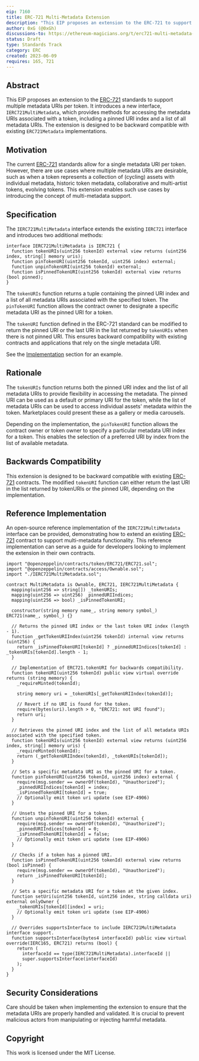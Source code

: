 ```yaml
---
eip: 7160
title: ERC-721 Multi-Metadata Extension
description: "This EIP proposes an extension to the ERC-721 to support multiple metadata URIs per token."
author: 0xG (@0xGh)
discussions-to: https://ethereum-magicians.org/t/erc721-multi-metadata-extension/14629
status: Draft
type: Standards Track
category: ERC
created: 2023-06-09
requires: 165, 721
---
```


## Abstract

This EIP proposes an extension to the [ERC-721](./eip-721.md) standards to support multiple metadata URIs per token. It introduces a new interface, `IERC721MultiMetadata`, which provides methods for accessing the metadata URIs associated with a token, including a pinned URI index and a list of all metadata URIs. The extension is designed to be backward compatible with existing `ERC721Metadata` implementations.

## Motivation

The current [ERC-721](./eip-721.md) standards allow for a single metadata URI per token. However, there are use cases where multiple metadata URIs are desirable, such as when a token represents a collection of (cycling) assets with individual metadata, historic token metadata, collaborative and multi-artist tokens, evolving tokens. This extension enables such use cases by introducing the concept of multi-metadata support.

## Specification

The `IERC721MultiMetadata` interface extends the existing `IERC721` interface and introduces two additional methods:

```solidity
interface IERC721MultiMetadata is IERC721 {
  function tokenURIs(uint256 tokenId) external view returns (uint256 index, string[] memory uris);
  function pinTokenURI(uint256 tokenId, uint256 index) external;
  function unpinTokenURI(uint256 tokenId) external;
  function isPinnedTokenURI(uint256 tokenId) external view returns (bool pinned);
}
```

The `tokenURIs` function returns a tuple containing the pinned URI index and a list of all metadata URIs associated with the specified token. The `pinTokenURI` function allows the contract owner to designate a specific metadata URI as the pinned URI for a token.

The `tokenURI` function defined in the ERC-721 standard can be modified to return the pinned URI or the last URI in the list returned by `tokenURIs` when there is not pinned URI. This ensures backward compatibility with existing contracts and applications that rely on the single metadata URI.

See the [Implementation](#reference-implementation) section for an example.

## Rationale

The `tokenURIs` function returns both the pinned URI index and the list of all metadata URIs to provide flexibility in accessing the metadata. The pinned URI can be used as a default or primary URI for the token, while the list of metadata URIs can be used to access individual assets' metadata within the token. Marketplaces could present these as a gallery or media carousels.

Depending on the implementation, the `pinTokenURI` function allows the contract owner or token owner to specify a particular metadata URI index for a token. This enables the selection of a preferred URI by index from the list of available metadata.

## Backwards Compatibility

This extension is designed to be backward compatible with existing [ERC-721](./eip-721.md) contracts. The modified `tokenURI` function can either return the last URI in the list returned by tokenURIs or the pinned URI, depending on the implementation.

## Reference Implementation

An open-source reference implementation of the `IERC721MultiMetadata` interface can be provided, demonstrating how to extend an existing [ERC-721](./eip-721.md) contract to support multi-metadata functionality. This reference implementation can serve as a guide for developers looking to implement the extension in their own contracts.

```solidity
import "@openzeppelin/contracts/token/ERC721/ERC721.sol";
import "@openzeppelin/contracts/access/Ownable.sol";
import "./IERC721MultiMetadata.sol";

contract MultiMetadata is Ownable, ERC721, IERC721MultiMetadata {
  mapping(uint256 => string[]) _tokenURIs;
  mapping(uint256 => uint256) _pinnedURIIndices;
  mapping(uint256 => bool) _isPinnedTokenURI;

  constructor(string memory name_, string memory symbol_) ERC721(name_, symbol_) {}

  // Returns the pinned URI index or the last token URI index (length - 1).
  function _getTokenURIIndex(uint256 tokenId) internal view returns (uint256) {
    return _isPinnedTokenURI[tokenId] ? _pinnedURIIndices[tokenId] : _tokenURIs[tokenId].length - 1;
  }

  // Implementation of ERC721.tokenURI for backwards compatibility.
  function tokenURI(uint256 tokenId) public view virtual override returns (string memory) {
    _requireMinted(tokenId);

    string memory uri = _tokenURIs[_getTokenURIIndex(tokenId)];

    // Revert if no URI is found for the token.
    require(bytes(uri).length > 0, "ERC721: not URI found");
    return uri;
  }

  // Retrieves the pinned URI index and the list of all metadata URIs associated with the specified token.
  function tokenURIs(uint256 tokenId) external view returns (uint256 index, string[] memory uris) {
    _requireMinted(tokenId);
    return (_getTokenURIIndex(tokenId), _tokenURIs[tokenId]);
  }

  // Sets a specific metadata URI as the pinned URI for a token.
  function pinTokenURI(uint256 tokenId, uint256 index) external {
    require(msg.sender == ownerOf(tokenId), "Unauthorized");
    _pinnedURIIndices[tokenId] = index;
    _isPinnedTokenURI[tokenId] = true;
    // Optionally emit token uri update (see EIP-4906)
  }

  // Unsets the pinned URI for a token.
  function unpinTokenURI(uint256 tokenId) external {
    require(msg.sender == ownerOf(tokenId), "Unauthorized");
    _pinnedURIIndices[tokenId] = 0;
    _isPinnedTokenURI[tokenId] = false;
    // Optionally emit token uri update (see EIP-4906)
  }

  // Checks if a token has a pinned URI.
  function isPinnedTokenURI(uint256 tokenId) external view returns (bool isPinned) {
    require(msg.sender == ownerOf(tokenId), "Unauthorized");
    return _isPinnedTokenURI[tokenId];
  }

  // Sets a specific metadata URI for a token at the given index.
  function setUri(uint256 tokenId, uint256 index, string calldata uri) external onlyOwner {
    _tokenURIs[tokenId][index] = uri;
    // Optionally emit token uri update (see EIP-4906)
  }

  // Overrides supportsInterface to include IERC721MultiMetadata interface support.
  function supportsInterface(bytes4 interfaceId) public view virtual override(IERC165, ERC721) returns (bool) {
    return (
      interfaceId == type(IERC721MultiMetadata).interfaceId ||
      super.supportsInterface(interfaceId)
    );
  }
}
```

## Security Considerations

Care should be taken when implementing the extension to ensure that the metadata URIs are properly handled and validated. It is crucial to prevent malicious actors from manipulating or injecting harmful metadata.

## Copyright

This work is licensed under the MIT License.
